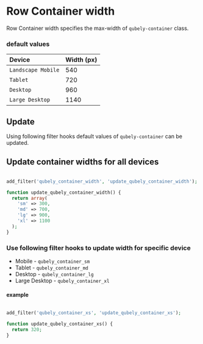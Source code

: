 # Row Container width

Row Container width specifies the max-width of `qubely-container` class. 

### default values
|Device |Width (px)|
|:---|:---|
|`Landscape Mobile`|540|
|`Tablet`|720|
|`Desktop`|960|
|`Large Desktop`|1140|


## Update
Using following filter hooks default values of `qubely-container` can be updated.

## Update container widths for all devices

```php

add_filter('qubely_container_width', 'update_qubely_container_width');

function update_qubely_container_width() {
  return array(
    'sm' => 300,
    'md' => 700,
    'lg' => 900,
    'xl' => 1100
  );
}
```
### Use following filter hooks to update width for specific device
* Mobile - `qubely_container_sm` 
* Tablet - `qubely_container_md`
* Desktop - `qubely_container_lg`
* Large Desktop - `qubely_container_xl`

#### example
```php

add_filter('qubely_container_xs', 'update_qubely_container_xs');

function update_qubely_container_xs() {
  return 320;
}

```
	